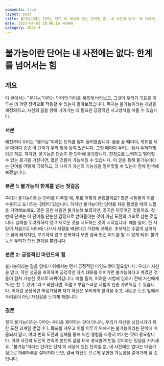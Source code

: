 ```yaml
---
comments: true
layout: post
title: 불가능이라는 단어는 단지 이 세상에 있는 단어일 뿐, 내 사전에 없다. 에 대해서
date: 2025-04-01 20:06:10 +0900
category: 2025-4
---
```


# 불가능이란 단어는 내 사전에는 없다: 한계를 넘어서는 힘

## 개요
이 글에서는 "불가능"이라는 단어의 의미를 새롭게 바라보고, 그것이 우리가 목표를 이루는 데 어떤 장벽으로 작용할 수 있는지 알아보겠습니다. 독자는 불가능이라는 개념을 재정의하고, 자신의 꿈을 향해 나아가는 데 필요한 긍정적인 사고방식을 배울 수 있습니다.

### 서론
예전부터 우리는 “불가능”이라는 단어를 많이 들어왔습니다. 꿈을 꿀 때마다, 목표를 세울 때마다 종종 이 단어가 우리 앞에 놓여 있습니다. 그럴 때마다 우리는 잠시 주저하게 되곤 하죠. 하지만, 불가능은 단순히 한 단어에 불과합니다. 진정으로 노력하고 떨어질 수 있는 용기를 가진다면, 많은 것들이 가능해질 수 있습니다. 이 글을 통해 불가능이라는 단어를 어떻게 극복하고, 더 나아가 자신의 가능성을 열어젖힐 수 있는지 함께 탐색해 보겠습니다.

### 본론 1: 불가능의 한계를 넘는 첫걸음
우리가 불가능이라는 단어를 마주할 때, 주로 어떻게 반응할까요? 많은 사람들이 이를 수용하고 포기하는 경향이 있습니다. 하지만 불가능이란 단어를 처음 들었을 때의 느낌을 기억해보세요. 많은 꿈은 처음엔 불가능해 보였지만, 결국은 이루어진 것들이죠. 첫 번째 단계는 이 단어를 단순한 감정으로 받아들이는 것이 아닌 도전의 기회로 삼는 것입니다. 실패를 두려워하지 않고 새로운 것을 시도하는 것이 시작입니다. 예를 들어, 한 사람이 처음으로 바다에 나가서 서핑을 배웠다고 가정해 보세요. 초보자는 수없이 넘어지고 물에 빠지지만, 포기하지 않고 반복하다 보면 결국 멋진 파도를 탈 수 있게 되죠. 불가능은 우리가 만든 한계일 뿐입니다.

### 본론 2: 긍정적인 마인드의 힘
불가능이라는 말을 없애기 위해서는 먼저 긍정적인 마인드셋이 필요합니다. 우리가 자신을 믿고, 작은 성공을 축하하며 긍정적인 자기 대화를 이어가면 불가능하다고 여겼던 것들이 점차 가능한 것으로 바뀌어갑니다. 예를 들어, 어려운 시험에 임하기 전에 자신에게 “나는 할 수 있어!”라고 외친다면, 어렵고 부담스러운 시험이 한층 가벼워질 수 있습니다. 이처럼 긍정적인 마음가짐과 자기 확신은 우리에게 활력을 주고, 새로운 도전 앞에서 두려움이 아닌 자신감을 느끼게 해줍니다.

### 결론
결국 불가능이라는 단어는 우리를 제약하는 것이 아니라, 우리가 자신을 성장시키기 위한 도전 과제일 뿐입니다. 목표를 세우고 이를 이루기 위해서는 불가능이라는 단어에 매몰되지 말고, 여러 번의 도전과 실패를 통해 익힌 경험을 소중히 여기는 것이 중요합니다. 따라 사건과 도전의 연속이 본인의 삶을 더욱 풍요롭게 만들 것이라는 믿음을 가지세요. "불가능"이라는 단어는 단지 이 세상에 있는 단어일 뿐, 내 사전에는 없다는 마음가짐으로 하루하루를 살아가다 보면, 결국 자신도 모르게 무한한 가능성을 열어가게 될 것입니다.